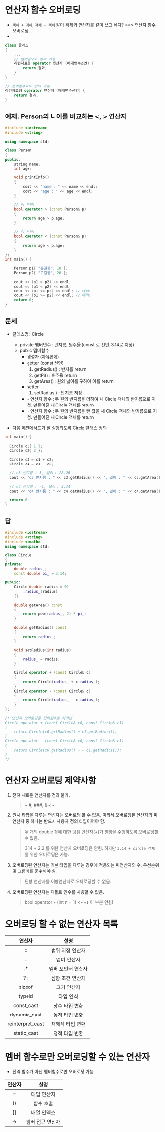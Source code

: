 # 연산자 함수 오버로딩

- `객체 + 객체`, `객체 - 객체` 같이 객체와 연산자를 같이 쓰고 싶다? ==> 연산자 함수 오버로딩
- 

```c++
class 클래스
{
    ...
    // 멤버함수로 정의 가능
    리턴자료형 operator 연산자 (매개변수선언) {
        return 결과;
    }
}

// 전역함수로도 정의 가능
리턴자료형 operator 연산자 (매개변수선언) {
    return 결과;
}
```





## 예제: Person의 나이를 비교하는 <, > 연산자

```c++
#include <iostream>
#include <string> 

using namespace std;

class Person
{
public:
	string name;
	int age;

	void printInfo()
	{
		cout << "name : " << name << endl;
		cout << "age : " << age << endl;
	}

	// 이 부분!
	bool operator > (const Person& p)
	{
		return age > p.age;
	}

	// 이 부분!
	bool operator < (const Person& p)
	{
		return age < p.age;
	}
};
int main() {
	
	Person p1{ "홍길동", 10 };
	Person p2{ "고길동", 20 };  

	cout << (p1 > p2) << endl;
	cout << (p1 < p2) << endl;
	cout << (p1 <= p2) << endl; // 에러!
	cout << (p1 >= p2) << endl; // 에러!
	return 0;
}
```



## 문제

- 클래스명 : Circle
  - private 멤버변수 : 반지름, 원주율 (const 로 선언. 3.14로 지정)
  - public 멤버함수
    - 생성자 (자유롭게)
    - getter (const 선언)
      1. getRadius() : 반지름 return
      2. getPi() : 원주율 return
      3. getArea() : 원의 넓이를 구하여 이를 return 
    - setter
      1. setRadius() : 반지름 저장
    - `+` 연산자 함수 : 두 원의 반지름을 더하여 새 Circle 객체의 반지름으로 지정. 만들어진 새 Circle 객체를 return
    - `-` 연산자 함수 : 두 원의 반지름을 뺀 값을 새 Circle 객체의 반지름으로 지정. 만들어진 새 Circle 객체를 return

-  다음 메인메서드가 잘 실행되도록 Circle 클래스 정의

  ```c++
  int main() {
  	
  	Circle c1{ 1 };
  	Circle c2{ 2 };
  
  	Circle c3 = c1 + c2;
  	Circle c4 = c1 - c2;
  
  	// c3 반지름 : 3, 넓이 : 28.26
  	cout << "c3 반지름 : " << c3.getRadius() << ", 넓이 : " << c3.getArea() << endl;
  
  	// c4 반지름 : -1, 넓이 : 3.14
  	cout << "c4 반지름 : " << c4.getRadius() << ", 넓이 : " << c4.getArea() << endl;
  
  	return 0;
  }
  ```



## 답

```c++
#include <iostream>
#include <string> 
#include <cmath>
using namespace std;

class Circle
{
private:
	double radius_;
	const double pi_ = 3.14;

public:
	Circle(double radius = 0)
		:radius_(radius)
	{}

	double getArea() const 
	{
		return pow(radius_, 2) * pi_;
	}

	double getRadius() const
	{
		return radius_;
	}

	void setRadius(int radius)
	{
		radius_ = radius;
	}

	Circle operator + (const Circle& c)
	{
		return Circle(radius_ + c.radius_);
	}
	Circle operator - (const Circle& c)
	{
		return Circle(radius_ - c.radius_);
	}
};

/* 연산자 오버로딩을 전역함수로 하려면
Circle operator + (const Circle& c0, const Circle& c1)
{
	return Circle(c0.getRadius() + c1.getRadius());
}
Circle operator - (const Circle& c0, const Circle& c1)
{
	return Circle(c0.getRadius() + - c1.getRadius());
}
*/
```



# 연산자 오버로딩 제약사항

1. 전혀 새로운 연산자를 정의 불가.

   > ~!#, ###, &~!~! 

 

2. 원시 타입을 다루는 연산자는 오버로딩 할 수 없음. 따라서 오버로딩된 연산자의 피연산자 중 하나는 반드시 사용자 정의 타입이어야 함.

   > 두 개의 double 형에 대한 덧셈 연산자(+)가 뺄셈을 수행하도록 오버로딩할 수 없음.
   >
   > 3.14 + 2.2 를 위한 연산자 오버로딩은 안됨. 하지만 `3.14 + circle 객체` 를 위한 오버로딩은 가능.

 

3. 오버로딩된 연산자는 기본 타입을 다루는 경우에 적용되는 피연산자의 수, 우선순위 및 그룹화를 준수해야 함.

   > 단항 연산자를 이항연산자로 오버로딩할 수 없음. 

 

4. 오버로딩된 연산자는 디폴트 인수를 사용할 수 없음.

   > bool operator + (int n = 1)  <~ `=1` 이 부분 안됨!



# 오버로딩 할 수 없는 연산자 목록

|      연산자      |        설명        |
| :--------------: | :----------------: |
|        ::        |  범위 지정 연산자  |
|        .         |    멤버 연산자     |
|        .*        | 멤버 포인터 연산자 |
|       ? :        |  삼항 조건 연산자  |
|      sizeof      |    크기 연산자     |
|      typeid      |     타입 인식      |
|    const_cast    |   상수 타입 변환   |
|   dynamic_cast   |   동적 타입 변환   |
| reinterpret_cast |  재해석 타입 변환  |
|   static_cast    |   정적 타입 변환   |



# 멤버 함수로만 오버로딩할 수 있는 연산자

- 전역 함수가 아닌 멤버함수로만 오버로딩 가능

| 연산자 |       설명       |
| :----: | :--------------: |
|   =    |   대입 연산자    |
|   ()   |    함수 호출     |
|   []   |   배열 인덱스    |
|   ->   | 멤버 접근 연산자 |